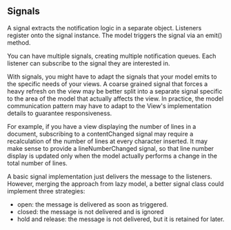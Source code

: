 Signals
-------

A signal extracts the notification logic in a separate object. 
Listeners register onto the signal instance. The model triggers
the signal via an emit() method.

You can have multiple signals, creating multiple notification queues.
Each listener can subscribe to the signal they are interested in.

With signals, you might have to adapt the signals that your model emits
to the specific needs of your views. A coarse grained signal that forces
a heavy refresh on the view may be better split into a separate signal
specific to the area of the model that actually affects the view. In 
practice, the model communication pattern may have to adapt to the View's
implementation details to guarantee responsiveness.

For example, if you have a view displaying the number of lines in a document,
subscribing to a contentChanged signal may require a recalculation of the number
of lines at every character inserted. It may make sense to provide a lineNumberChanged
signal, so that line number display is updated only when the model actually
performs a change in the total number of lines.

A basic signal implementation just delivers the message to the listeners.
However, merging the approach from lazy model, a better signal class could implement three
strategies:

- open: the message is delivered as soon as triggered.
- closed: the message is not delivered and is ignored
- hold and release: the message is not delivered, but it is retained for later. 
